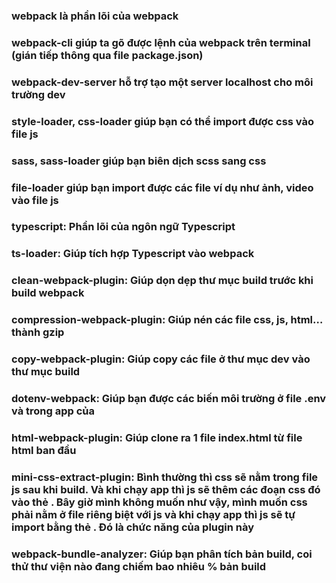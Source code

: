 ### webpack là phần lõi của webpack
### webpack-cli giúp ta gõ được lệnh của webpack trên terminal (gián tiếp thông qua file package.json)
### webpack-dev-server hỗ trợ tạo một server localhost cho môi trường dev
### style-loader, css-loader giúp bạn có thể import được css vào file js
### sass, sass-loader giúp bạn biên dịch scss sang css
### file-loader giúp bạn import được các file ví dụ như ảnh, video vào file js
### typescript: Phần lõi của ngôn ngữ Typescript
### ts-loader: Giúp tích hợp Typescript vào webpack

### clean-webpack-plugin: Giúp dọn dẹp thư mục build trước khi build webpack
### compression-webpack-plugin: Giúp  nén các file css, js, html… thành gzip
### copy-webpack-plugin: Giúp  copy các file ở thư mục dev vào thư mục build
### dotenv-webpack: Giúp bạn  được các biến môi trường ở file .env và trong app của
### html-webpack-plugin: Giúp clone ra 1 file index.html từ file html ban đầu
### mini-css-extract-plugin: Bình thường thì css sẽ nằm trong file js sau khi build. Và khi chạy app thì js sẽ thêm các đoạn css đó vào thẻ <style></style>. Bây giờ mình không muốn như vậy, mình muốn css phải nằm ở file riêng biệt với js và khi chạy app thì js sẽ tự import bằng thẻ <link>. Đó là chức năng của plugin này
### webpack-bundle-analyzer: Giúp bạn phân tích bản build, coi thử thư viện nào đang chiếm bao nhiêu % bản build
